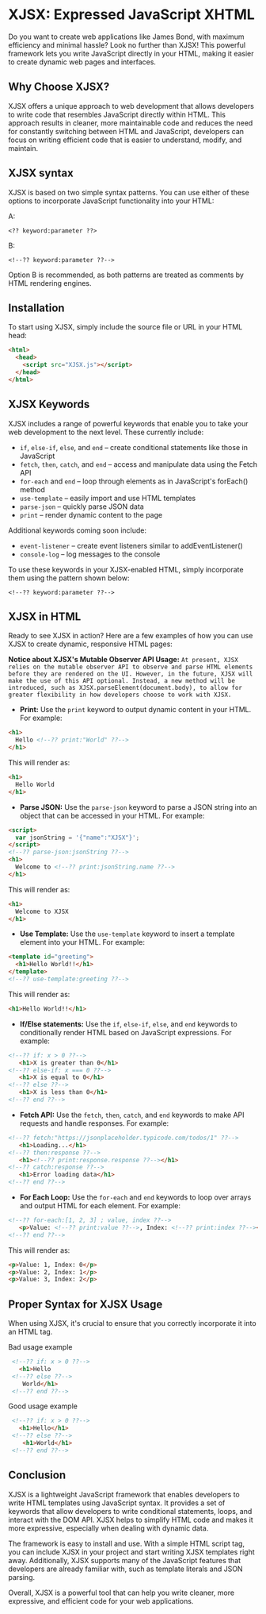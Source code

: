 # XJSX: Expressed JavaScript XHTML

Do you want to create web applications like James Bond, with maximum efficiency and minimal hassle? Look no further than XJSX! This powerful framework lets you write JavaScript directly in your HTML, making it easier to create dynamic web pages and interfaces.

## Why Choose XJSX?
XJSX offers a unique approach to web development that allows developers to write code that resembles JavaScript directly within HTML. This approach results in cleaner, more maintainable code and reduces the need for constantly switching between HTML and JavaScript, developers can focus on writing efficient code that is easier to understand, modify, and maintain. 

## XJSX syntax
XJSX is based on two simple syntax patterns. You can use either of these options to incorporate JavaScript functionality into your HTML:

A:

```
<?? keyword:parameter ??> 
```

B:

```
<!--?? keyword:parameter ??-->
```

Option B is recommended, as both patterns are treated as comments by HTML rendering engines.

## Installation
To start using XJSX, simply include the source file or URL in your HTML head:
```html
<html>
  <head>
    <script src="XJSX.js"></script>
  </head>
</html>
```

## XJSX Keywords

XJSX includes a range of powerful keywords that enable you to take your web development to the next level. These currently include:

- `if`, `else-if`, `else`, and `end` – create conditional statements like those in JavaScript
- `fetch`, `then`, `catch`, and `end` – access and manipulate data using the Fetch API
- `for-each` and `end` – loop through elements as in JavaScript's forEach() method
- `use-template` – easily import and use HTML templates
- `parse-json` – quickly parse JSON data
- `print` – render dynamic content to the page

Additional keywords coming soon include:

- `event-listener` – create event listeners similar to addEventListener()
- `console-log` – log messages to the console

To use these keywords in your XJSX-enabled HTML, simply incorporate them using the pattern shown below:
```
<!--?? keyword:parameter ??-->
```
## XJSX in HTML
Ready to see XJSX in action? Here are a few examples of how you can use XJSX to create dynamic, responsive HTML pages:
 
__Notice about XJSX's Mutable Observer API Usage:__
`At present, XJSX relies on the mutable observer API to observe and parse HTML elements before they are rendered on the UI. However, in the future, XJSX will make the use of this API optional. Instead, a new method will be introduced, such as XJSX.parseElement(document.body), to allow for greater flexibility in how developers choose to work with XJSX.`


- **Print:** Use the `print` keyword to output dynamic content in your HTML. For example:

```html
<h1>
  Hello <!--?? print:"World" ??-->
</h1>
```
This will render as:
```html
<h1>
  Hello World
</h1>
```

- **Parse JSON:** Use the `parse-json` keyword to parse a JSON string into an object that can be accessed in your HTML. For example:
```html
<script>
  var jsonString = '{"name":"XJSX"}';
</script>
<!--?? parse-json:jsonString ??-->
<h1>
  Welcome to <!--?? print:jsonString.name ??-->
</h1>
```
This will render as:
```html
<h1>
  Welcome to XJSX
</h1>
```

- **Use Template:** Use the `use-template` keyword to insert a template element into your HTML. For example:
```html
<template id="greeting">
  <h1>Hello World!!</h1>
</template>
<!--?? use-template:greeting ??-->
```
This will render as:
```html
<h1>Hello World!!</h1>
```

- **If/Else statements:** Use the `if`, `else-if`, `else`, and `end` keywords to conditionally render HTML based on JavaScript expressions. For example:

```html
<!--?? if: x > 0 ??-->
   <h1>X is greater than 0</h1>
<!--?? else-if: x === 0 ??-->
   <h1>X is equal to 0</h1>
<!--?? else ??-->
   <h1>X is less than 0</h1>
<!--?? end ??-->
```

- **Fetch API:** Use the `fetch`, `then`, `catch`, and `end` keywords to make API requests and handle responses. For example:
```html
<!--?? fetch:"https://jsonplaceholder.typicode.com/todos/1" ??-->
   <h1>Loading...</h1>
<!--?? then:response ??-->
   <h1><!--?? print:response.response ??--></h1>
<!--?? catch:response ??-->
   <h1>Error loading data</h1>
<!--?? end ??-->
```

- **For Each Loop:** Use the `for-each` and `end` keywords to loop over arrays and output HTML for each element. For example:
```html
<!--?? for-each:[1, 2, 3] ; value, index ??-->
   <p>Value: <!--?? print:value ??-->, Index: <!--?? print:index ??--></p>
<!--?? end ??-->
```
This will render as:
```html
<p>Value: 1, Index: 0</p>
<p>Value: 2, Index: 1</p>
<p>Value: 3, Index: 2</p>
```

## Proper Syntax for XJSX Usage
When using XJSX, it's crucial to ensure that you correctly incorporate it into an HTML tag.

Bad usage example 
```html
 <!--?? if: x > 0 ??-->
   <h1>Hello
 <!--?? else ??-->
    World</h1>
 <!--?? end ??-->
```

Good usage example 
```html
 <!--?? if: x > 0 ??-->
   <h1>Hello</h1>
 <!--?? else ??-->
    <h1>World</h1>
 <!--?? end ??-->
```

## Conclusion
XJSX is a lightweight JavaScript framework that enables developers to write HTML templates using JavaScript syntax. It provides a set of keywords that allow developers to write conditional statements, loops, and interact with the DOM API. XJSX helps to simplify HTML code and makes it more expressive, especially when dealing with dynamic data.

The framework is easy to install and use. With a simple HTML script tag, you can include XJSX in your project and start writing XJSX templates right away. Additionally, XJSX supports many of the JavaScript features that developers are already familiar with, such as template literals and JSON parsing.

Overall, XJSX is a powerful tool that can help you write cleaner, more expressive, and efficient code for your web applications.

